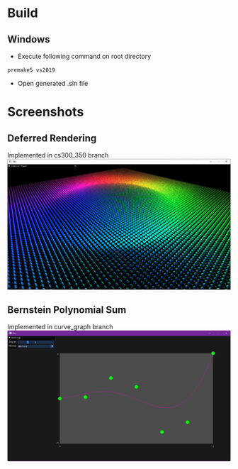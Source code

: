 # Build
## Windows
- Execute following command on root directory
```batch
premake5 vs2019
```
- Open generated .sln file

# Screenshots

## Deferred Rendering
Implemented in cs300_350 branch
![Deferred](screenshots/deferred.png)

## Bernstein Polynomial Sum
Implemented in curve_graph branch
![Bernstein](screenshots/bernstein.png)
